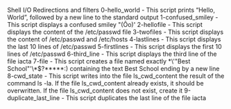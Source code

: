 Shell I/O Redirections and filters
0-hello_world - This script prints “Hello, World”, followed by a new line to the standard output
1-confused_smiley - This script displays a confused smiley "(Ôo)'
2-hellofile - This script displays the content of the /etc/passwd file
3-twofiles - This script displays the content of /etc/passwd and /etc/hosts
4-lastlines - This script displays the last 10 lines of /etc/passwd
5-firstlines - This script displays the first 10 lines of /etc/passwd
6-third_line - This script displays the third line of the file iacta
7-file - This script creates a file named exactly \*\\'"Best School"\'\\*$\?\*\*\*\*\*:) containing the text Best School ending by a new line
8-cwd_state - This script writes into the file ls_cwd_content the result of the command ls -la. If the file ls_cwd_content already exists, it should be overwritten. If the file ls_cwd_content does not exist, create it
9-duplicate_last_line - This script duplicates the last line of the file iacta
